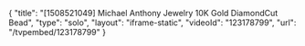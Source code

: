 {
    "title": "[1508521049] Michael Anthony Jewelry 10K Gold DiamondCut Bead",
    "type": "solo",
    "layout": "iframe-static",
    "videoId": "123178799",
    "url": "\/tvpembed\/123178799"
}